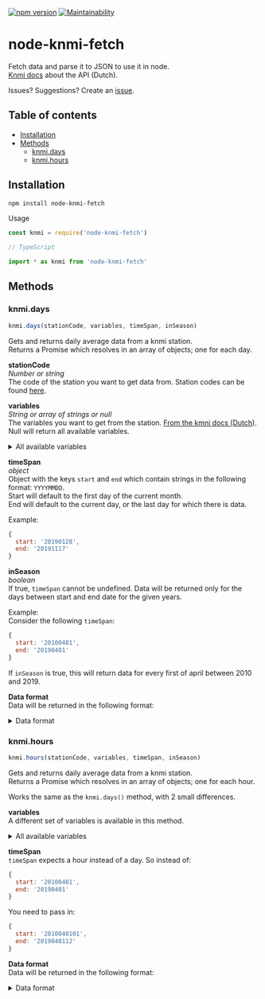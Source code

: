 [![npm version](https://badge.fury.io/js/node-knmi-fetch.svg)](https://badge.fury.io/js/node-knmi-fetch)
[![Maintainability](https://api.codeclimate.com/v1/badges/b577bf1f979962766be6/maintainability)](https://codeclimate.com/github/jeroentvb/node-knmi-fetch/maintainability)

# node-knmi-fetch
Fetch data and parse it to JSON to use it in node.  
[Knmi docs](https://www.knmi.nl/kennis-en-datacentrum/achtergrond/data-ophalen-vanuit-een-script) about the API (Dutch).

Issues? Suggestions? Create an [issue](https://github.com/jeroentvb/node-knmi-fetch/issues/new).

## Table of contents
* [Installation](#installation)
* [Methods](#methods)
  * [knmi.days](#knmi.days)
  * [knmi.hours](#knmi.hours)

## Installation
```sh
npm install node-knmi-fetch
```

Usage
```js
const knmi = require('node-knmi-fetch')

// TypeScript

import * as knmi from 'node-knmi-fetch' 
```

## Methods
### knmi.days
```js
knmi.days(stationCode, variables, timeSpan, inSeason)
```
Gets and returns daily average data from a knmi station.  
Returns a Promise which resolves in an array of objects; one for each day.

**stationCode**  
*Number or string*  
The code of the station you want to get data from. Station codes can be found [here](http://projects.knmi.nl/klimatologie/metadata/index.html).

**variables**  
*String or array of strings or null*  
The variables you want to get from the station. [From the kmni docs (Dutch)](https://www.knmi.nl/kennis-en-datacentrum/achtergrond/data-ophalen-vanuit-een-script).  
Null will return all available variables.

<details>
<summary>All available variables</summary>

You can also specify a collection of variables using the following identifiers:
```
WIND = DDVEC:FG:FHX:FHX:FX wind
TEMP = TG:TN:TX:T10N temperature
SUNR = SQ:SP:Q Sunshine duration and global radiation
PRCP = DR:RH:EV24 precipitation and potential evaporation
PRES = PG:PGX:PGN pressure at sea level
VICL = VVN:VVX:NG visibility and clouds
MSTR = UG:UX:UN humidity
ALL  = All variables
Default is ALL.
```

You can also specify individual variables.

```
# YYYYMMDD = Date (YYYY=year MM=month DD=day); 
# DDVEC    = Vector mean wind direction in degrees (360=north, 90=east, 180=south, 270=west, 0=calm/variable); 
# FHVEC    = Vector mean windspeed (in 0.1 m/s); 
# FG       = Daily mean windspeed (in 0.1 m/s); 
# FHX      = Maximum hourly mean windspeed (in 0.1 m/s); 
# FHXH     = Hourly division in which FHX was measured; 
# FHN      = Minimum hourly mean windspeed (in 0.1 m/s); 
# FHNH     = Hourly division in which FHN was measured; 
# FXX      = Maximum wind gust (in 0.1 m/s); 
# FXXH     = Hourly division in which FXX was measured; 
# TG       = Daily mean temperature in (0.1 degrees Celsius); 
# TN       = Minimum temperature (in 0.1 degrees Celsius); 
# TNH      = Hourly division in which TN was measured; 
# TX       = Maximum temperature (in 0.1 degrees Celsius); 
# TXH      = Hourly division in which TX was measured; 
# T10N     = Minimum temperature at 10 cm above surface (in 0.1 degrees Celsius); 
# T10NH    = 6-hourly division in which T10N was measured; 6=0-6 UT, 12=6-12 UT, 18=12-18 UT, 24=18-24 UT
# SQ       = Sunshine duration (in 0.1 hour) calculated from global radiation (-1 for <0.05 hour); 
# SP       = Percentage of maximum potential sunshine duration; 
# Q        = Global radiation (in J/cm2); 
# DR       = Precipitation duration (in 0.1 hour); 
# RH       = Daily precipitation amount (in 0.1 mm) (-1 for <0.05 mm); 
# RHX      = Maximum hourly precipitation amount (in 0.1 mm) (-1 for <0.05 mm); 
# RHXH     = Hourly division in which RHX was measured; 
# EV24     = Potential evapotranspiration (Makkink) (in 0.1 mm); 
# PG       = Daily mean sea level pressure (in 0.1 hPa) calculated from 24 hourly values; 
# PX       = Maximum hourly sea level pressure (in 0.1 hPa); 
# PXH      = Hourly division in which PX was measured; 
# PN       = Minimum hourly sea level pressure (in 0.1 hPa); 
# PNH      = Hourly division in which PN was measured; 
# VVN      = Minimum visibility; 0: <100 m, 1:100-200 m, 2:200-300 m,..., 49:4900-5000 m, 50:5-6 km, 56:6-7 km, 57:7-8 km,..., 79:29-30 km, 80:30-35 km, 81:35-40 km,..., 89: >70 km)
# VVNH     = Hourly division in which VVN was measured; 
# VVX      = Maximum visibility; 0: <100 m, 1:100-200 m, 2:200-300 m,..., 49:4900-5000 m, 50:5-6 km, 56:6-7 km, 57:7-8 km,..., 79:29-30 km, 80:30-35 km, 81:35-40 km,..., 89: >70 km)
# VVXH     = Hourly division in which VVX was measured; 
# NG       = Mean daily cloud cover (in octants, 9=sky invisible); 
# UG       = Daily mean relative atmospheric humidity (in percents); 
# UX       = Maximum relative atmospheric humidity (in percents); 
# UXH      = Hourly division in which UX was measured; 
# UN       = Minimum relative atmospheric humidity (in percents); 
# UNH      = Hourly division in which UN was measured; 
```

</details>

**timeSpan**  
*object*  
Object with the keys `start` and `end` which contain strings in the following format: `YYYYMMDD`.  
Start will default to the first day of the current month.  
End will default to the current day, or the last day for which there is data.  
  
Example:
```js
{
  start: '20190128',
  end: '20191117'
}
```
  
**inSeason**  
*boolean*  
If true, `timeSpan` cannot be undefined. Data will be returned only for the days between start and end date for the given years.  
  
Example:  
Consider the following `timeSpan`:
```js
{
  start: '20100401',
  end: '20190401'
}
```
If `inSeason` is true, this will return data for every first of april between 2010 and 2019.

**Data format**  
Data will be returned in the following format:  

<details>

<summary>Data format</summary>

```json

    station: {
      name: 'BERKHOUT',
      code: 249,
      coordinates: {
        lat: 52.644,
        lng: 4.979
      },
      altitude: -2.4
    },
    data: [
      {
        STN: '249',
        YYYYMMDD: '20180101',
        DDVEC: '229',
        FHVEC: '63',
        FG: '67',
        FHX: '120',
        FHXH: '2',
        FHN: '20',
        FHNH: '17',
        FXX: '200',
        FXXH: '3'
      }
    ]
  }
```
</details>

### knmi.hours
```js
knmi.hours(stationCode, variables, timeSpan, inSeason)
```
Gets and returns daily average data from a knmi station.  
Returns a Promise which resolves in an array of objects; one for each hour.  

Works the same as the `knmi.days()` method, with 2 small differences.

**variables**  
A different set of variables is available in this method.

<details>
<summary>All available variables</summary>

You can also specify a collection of variables using the following identifiers:
```
WIND = DD:FH:FF:FX     Wind
TEMP = T:T10N:TD       Temperatuur
SUNR = SQ:Q            Zonneschijnduur en globale straling
PRCP = DR:RH           Neerslag en potentiële verdamping
VICL = VV:N:U          Zicht, bewolking en relatieve vochtigheid
WEER = M:R:S:O:Y:WW    Weerverschijnselen, weertypen
ALL alle variabelen
```

You can also specify individual variables.

```
# YYYYMMDD = datum (YYYY=jaar,MM=maand,DD=dag); 
# HH       = tijd (HH=uur, UT.12 UT=13 MET, 14 MEZT. Uurvak 05 loopt van 04.00 UT tot 5.00 UT; 
# DD       = Windrichting (in graden) gemiddeld over de laatste 10 minuten van het afgelopen uur (360=noord, 90=oost, 180=zuid, 270=west, 0=windstil 990=veranderlijk. Zie http://www.knmi.nl/kennis-en-datacentrum/achtergrond/klimatologische-brochures-en-boeken; 
# FH       = Uurgemiddelde windsnelheid (in 0.1 m/s). Zie http://www.knmi.nl/kennis-en-datacentrum/achtergrond/klimatologische-brochures-en-boeken; 
# FF       = Windsnelheid (in 0.1 m/s) gemiddeld over de laatste 10 minuten van het afgelopen uur; 
# FX       = Hoogste windstoot (in 0.1 m/s) over het afgelopen uurvak; 
# T        = Temperatuur (in 0.1 graden Celsius) op 1.50 m hoogte tijdens de waarneming; 
# T10N     = Minimumtemperatuur (in 0.1 graden Celsius) op 10 cm hoogte in de afgelopen 6 uur; 
# TD       = Dauwpuntstemperatuur (in 0.1 graden Celsius) op 1.50 m hoogte tijdens de waarneming; 
# SQ       = Duur van de zonneschijn (in 0.1 uren) per uurvak, berekend uit globale straling  (-1 for <0.05 uur); 
# Q        = Globale straling (in J/cm2) per uurvak; 
# DR       = Duur van de neerslag (in 0.1 uur) per uurvak; 
# RH       = Uursom van de neerslag (in 0.1 mm) (-1 voor <0.05 mm); 
# P        = Luchtdruk (in 0.1 hPa) herleid naar zeeniveau, tijdens de waarneming; 
# VV       = Horizontaal zicht tijdens de waarneming (0=minder dan 100m, 1=100-200m, 2=200-300m,..., 49=4900-5000m, 50=5-6km, 56=6-7km, 57=7-8km, ..., 79=29-30km, 80=30-35km, 81=35-40km,..., 89=meer dan 70km); 
# N        = Bewolking (bedekkingsgraad van de bovenlucht in achtsten), tijdens de waarneming 9=bovenlucht onzichtbaar); 
# U        = Relatieve vochtigheid (in procenten) op 1.50 m hoogte tijdens de waarneming; 
# WW       = Weercode (00-99), visueel(WW) of automatisch(WaWa) waargenomen, voor het actuele weer of het weer in het afgelopen uur. Zie http://bibliotheek.knmi.nl/scholierenpdf/weercodes_Nederland; 
# IX       = Weercode indicator voor de wijze van waarnemen op een bemand of automatisch station (1=bemand gebruikmakend van code uit visuele waarnemingen, 2,3=bemand en weggelaten (geen belangrijk weersverschijnsel, geen gegevens), 4=automatisch en opgenomen (gebruikmakend van code uit visuele waarnemingen), 5,6=automatisch en weggelaten (geen belangrijk weersverschijnsel, geen gegevens), 7=automatisch gebruikmakend van code uit automatische waarnemingen); 
# M        = Mist 0=niet voorgekomen, 1=wel voorgekomen in het voorgaande uur en/of tijdens de waarneming; 
# R        = Regen 0=niet voorgekomen, 1=wel voorgekomen in het voorgaande uur en/of tijdens de waarneming; 
# S        = Sneeuw 0=niet voorgekomen, 1=wel voorgekomen in het voorgaande uur en/of tijdens de waarneming; 
# O        = Onweer 0=niet voorgekomen, 1=wel voorgekomen in het voorgaande uur en/of tijdens de waarneming; 
# Y        = IJsvorming 0=niet voorgekomen, 1=wel voorgekomen in het voorgaande uur en/of tijdens de waarneming;
```

</details>

**timeSpan**  
`timeSpan` expects a hour instead of a day. So instead of:
```js
{
  start: '20100401',
  end: '20190401'
}
```
You need to pass in:
```js
{
  start: '2010040101',
  end: '2019040112'
}
```

**Data format**  
Data will be returned in the following format:  

<details>

<summary>Data format</summary>

```json

    station: {
      name: 'BERKHOUT',
      code: 249,
      coordinates: {
        lat: 52.644,
        lng: 4.979
      },
      altitude: -2.4
    },
    data: [
      {
        STN: '249',
        YYYYMMDD: '20180101',
        DDVEC: '229',
        FHVEC: '63',
        FG: '67',
        FHX: '120',
        FHXH: '2',
        FHN: '20',
        FHNH: '17',
        FXX: '200',
        FXXH: '3'
      }
    ]
  }
```
</details>